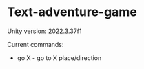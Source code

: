 # Text-adventure-game
 
Unity version: 2022.3.37f1

Current commands:
- go X - go to X place/direction